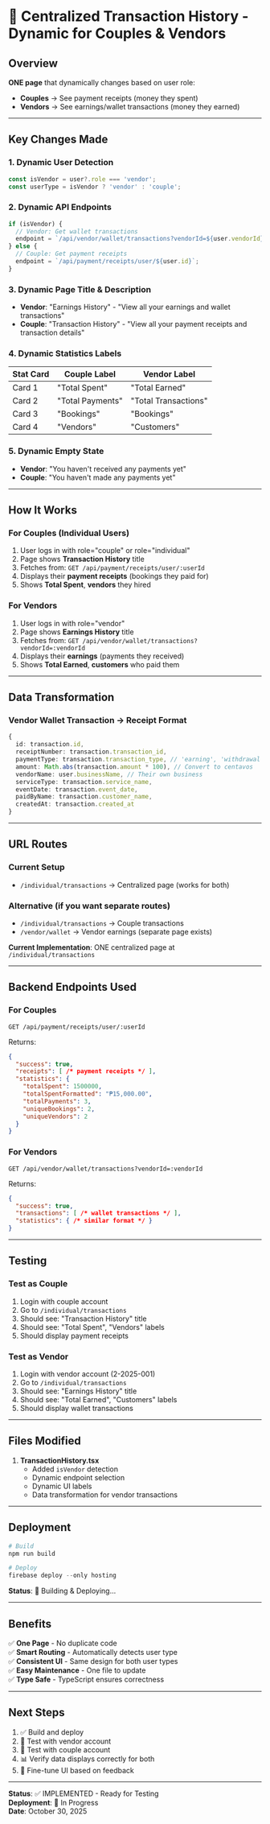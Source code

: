 # 🎯 Centralized Transaction History - Dynamic for Couples & Vendors

## Overview
**ONE page** that dynamically changes based on user role:
- **Couples** → See payment receipts (money they spent)
- **Vendors** → See earnings/wallet transactions (money they earned)

---

## Key Changes Made

### 1. Dynamic User Detection
```typescript
const isVendor = user?.role === 'vendor';
const userType = isVendor ? 'vendor' : 'couple';
```

### 2. Dynamic API Endpoints
```typescript
if (isVendor) {
  // Vendor: Get wallet transactions
  endpoint = `/api/vendor/wallet/transactions?vendorId=${user.vendorId}`;
} else {
  // Couple: Get payment receipts
  endpoint = `/api/payment/receipts/user/${user.id}`;
}
```

### 3. Dynamic Page Title & Description
- **Vendor**: "Earnings History" - "View all your earnings and wallet transactions"
- **Couple**: "Transaction History" - "View all your payment receipts and transaction details"

### 4. Dynamic Statistics Labels
| Stat Card | Couple Label | Vendor Label |
|-----------|--------------|--------------|
| Card 1 | "Total Spent" | "Total Earned" |
| Card 2 | "Total Payments" | "Total Transactions" |
| Card 3 | "Bookings" | "Bookings" |
| Card 4 | "Vendors" | "Customers" |

### 5. Dynamic Empty State
- **Vendor**: "You haven't received any payments yet"
- **Couple**: "You haven't made any payments yet"

---

## How It Works

### For Couples (Individual Users)
1. User logs in with role="couple" or role="individual"
2. Page shows **Transaction History** title
3. Fetches from: `GET /api/payment/receipts/user/:userId`
4. Displays their **payment receipts** (bookings they paid for)
5. Shows **Total Spent**, **vendors** they hired

### For Vendors
1. User logs in with role="vendor"
2. Page shows **Earnings History** title
3. Fetches from: `GET /api/vendor/wallet/transactions?vendorId=:vendorId`
4. Displays their **earnings** (payments they received)
5. Shows **Total Earned**, **customers** who paid them

---

## Data Transformation

### Vendor Wallet Transaction → Receipt Format
```typescript
{
  id: transaction.id,
  receiptNumber: transaction.transaction_id,
  paymentType: transaction.transaction_type, // 'earning', 'withdrawal', etc.
  amount: Math.abs(transaction.amount * 100), // Convert to centavos
  vendorName: user.businessName, // Their own business
  serviceType: transaction.service_name,
  eventDate: transaction.event_date,
  paidByName: transaction.customer_name,
  createdAt: transaction.created_at
}
```

---

## URL Routes

### Current Setup
- `/individual/transactions` → Centralized page (works for both)

### Alternative (if you want separate routes)
- `/individual/transactions` → Couple transactions
- `/vendor/wallet` → Vendor earnings (separate page exists)

**Current Implementation**: ONE centralized page at `/individual/transactions`

---

## Backend Endpoints Used

### For Couples
```
GET /api/payment/receipts/user/:userId
```
Returns:
```json
{
  "success": true,
  "receipts": [ /* payment receipts */ ],
  "statistics": {
    "totalSpent": 1500000,
    "totalSpentFormatted": "₱15,000.00",
    "totalPayments": 3,
    "uniqueBookings": 2,
    "uniqueVendors": 2
  }
}
```

### For Vendors
```
GET /api/vendor/wallet/transactions?vendorId=:vendorId
```
Returns:
```json
{
  "success": true,
  "transactions": [ /* wallet transactions */ ],
  "statistics": { /* similar format */ }
}
```

---

## Testing

### Test as Couple
1. Login with couple account
2. Go to `/individual/transactions`
3. Should see: "Transaction History" title
4. Should see: "Total Spent", "Vendors" labels
5. Should display payment receipts

### Test as Vendor
1. Login with vendor account (2-2025-001)
2. Go to `/individual/transactions`
3. Should see: "Earnings History" title
4. Should see: "Total Earned", "Customers" labels
5. Should display wallet transactions

---

## Files Modified

1. **TransactionHistory.tsx** 
   - Added `isVendor` detection
   - Dynamic endpoint selection
   - Dynamic UI labels
   - Data transformation for vendor transactions

---

## Deployment

```powershell
# Build
npm run build

# Deploy
firebase deploy --only hosting
```

**Status**: 🚧 Building & Deploying...

---

## Benefits

✅ **One Page** - No duplicate code  
✅ **Smart Routing** - Automatically detects user type  
✅ **Consistent UI** - Same design for both user types  
✅ **Easy Maintenance** - One file to update  
✅ **Type Safe** - TypeScript ensures correctness  

---

## Next Steps

1. ✅ Build and deploy
2. 🧪 Test with vendor account
3. 🧪 Test with couple account
4. 📊 Verify data displays correctly for both
5. 🎨 Fine-tune UI based on feedback

---

**Status**: ✅ IMPLEMENTED - Ready for Testing  
**Deployment**: 🚧 In Progress  
**Date**: October 30, 2025
